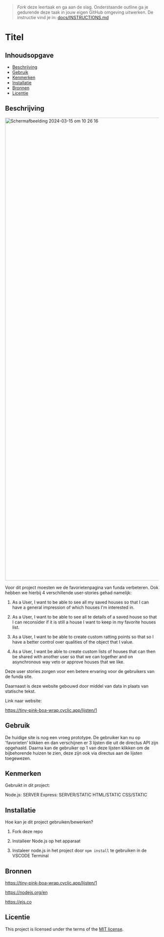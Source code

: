 > _Fork_ deze leertaak en ga aan de slag. Onderstaande outline ga je gedurende deze taak in jouw eigen GitHub omgeving uitwerken. De instructie vind je in: [docs/INSTRUCTIONS.md](docs/INSTRUCTIONS.md)

# Titel
<!-- Geef je project een titel en schrijf in één zin wat het is -->

## Inhoudsopgave

  * [Beschrijving](#beschrijving)
  * [Gebruik](#gebruik)
  * [Kenmerken](#kenmerken)
  * [Installatie](#installatie)
  * [Bronnen](#bronnen)
  * [Licentie](#licentie)

## Beschrijving

<img width="1512" alt="Scherm­afbeelding 2024-03-15 om 10 26 16" src="https://github.com/DamianR2004/server-side-rendering-server-side-website/assets/144007686/d8f67466-8d67-4a07-a962-415f94aa1b6e">

Voor dit project moesten we de favorietenpagina van funda verbeteren. Ook hebben we hierbij 4 verschillende user-stories gehad namelijk:

1. As a User, I want to be able to see all my saved houses so that I can have a general impression of which houses I'm interested in.

2. As a User, I want to be able to see all te details of a saved house so that I can reconsider if it is still a house I want to keep in my favorite houses list.

3. As a User, I want to be able to create custom ratting points so that so I have a better control over qualities of the object that I value.

4. As a User, I want be able to create custom lists of houses that can then be shared with another user so that we can together and on asynchronous way veto or approve houses that we like.


Deze user stories zorgen voor een betere ervaring voor de gebruikers van de funda site.

Daarnaast is deze website gebouwd door middel van data in plaats van statische tekst. 


Link naar website:

https://tiny-pink-boa-wrap.cyclic.app/lijsten/1


## Gebruik
De huidige site is nog een vroeg prototype. De gebruiker kan nu op 'favorieten' klikken en dan verschijnen er 3 lijsten die uit de directus API zijn opgehaald. Daarna kan de gebruiker op 1 van deze lijsten klikken om de bijbehorende huizen te zien, deze zijn ook via directus aan de lijsten toegewezen. 

## Kenmerken
Gebruikt in dit project:

Node.js: SERVER
Express: SERVER/STATIC
HTML/STATIC
CSS/STATIC




## Installatie
Hoe kan je dit project gebruiken/bewerken?

1. Fork deze repo

2. Installeer Node.js op het apparaat

3. Instaleer node.js in het project door ```npm install``` te gebruiken in de VSCODE Terminal






## Bronnen

https://tiny-pink-boa-wrap.cyclic.app/lijsten/1

https://nodejs.org/en

https://ejs.co

## Licentie

This project is licensed under the terms of the [MIT license](./LICENSE).
